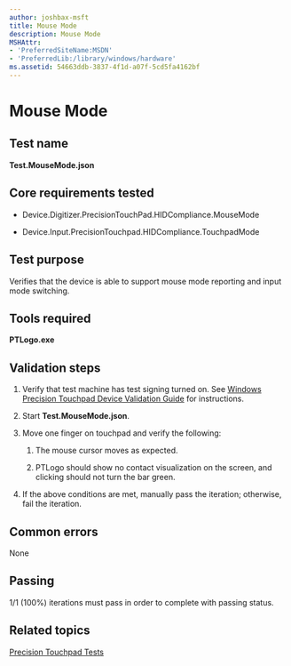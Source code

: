 ```yaml
---
author: joshbax-msft
title: Mouse Mode
description: Mouse Mode
MSHAttr:
- 'PreferredSiteName:MSDN'
- 'PreferredLib:/library/windows/hardware'
ms.assetid: 54663ddb-3837-4f1d-a07f-5cd5fa4162bf
---
```


# Mouse Mode


## Test name


**Test.MouseMode.json**

## Core requirements tested


-   Device.Digitizer.PrecisionTouchPad.HIDCompliance.MouseMode

-   Device.Input.PrecisionTouchpad.HIDCompliance.TouchpadMode

## Test purpose


Verifies that the device is able to support mouse mode reporting and input mode switching.

## Tools required


**PTLogo.exe**

## Validation steps


1.  Verify that test machine has test signing turned on. See [Windows Precision Touchpad Device Validation Guide](windows-precision-touchpad-device-validation-guide.md#gen) for instructions.

2.  Start **Test.MouseMode.json**.

3.  Move one finger on touchpad and verify the following:

    1.  The mouse cursor moves as expected.

    2.  PTLogo should show no contact visualization on the screen, and clicking should not turn the bar green.

4.  If the above conditions are met, manually pass the iteration; otherwise, fail the iteration.

## Common errors


None

## Passing


1/1 (100%) iterations must pass in order to complete with passing status.

## Related topics


[Precision Touchpad Tests](precision-touchpad-tests.md)

 

 







